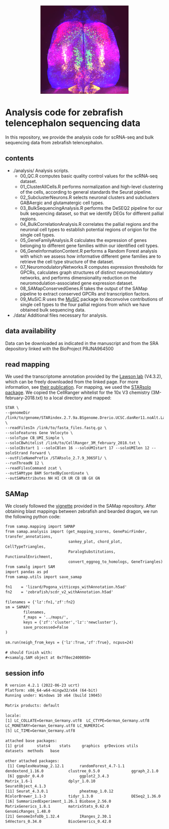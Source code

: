 <p align="center">
<img src="./Data/ColorfulTelencephalon_smoothed.jpg" width="280" height="280">
</p>

# Analysis code for zebrafish telencephalon sequencing data
In this repository, we provide the analysis code for scRNA-seq and bulk sequencing data from zebrafish telencephalon.


## contents
- ./analysis/
  Analysis scripts.
  - 00_QC.R computes basic quality control values for the scRNA-seq dataset.
  - 01_ClusterAllCells.R performs normalization and high-level clustering of the cells, according to general standards the Seurat pipeline.
  - 02_SubclusterNeurons.R selects neuronal clusters and subclusters GABAergic and glutamatergic cell types.
  - 03_BulkSequencingAnalysis.R performs the DeSEQ2 pipeline for our bulk sequencing dataset, so that we identify DEGs for different pallial regions.
  - 04_BulkCorrelationAnalysis.R correlates the pallial regions and the neuronal cell types to establish potential regions of origion for the single cell types.
  - 05_GeneFamilyAnalysis.R calculates the expression of genes belonging to different gene families within our identified cell types.
  - 06_GeneInformationContent.R performs a Random Forest analysis with which we assess how informative different gene families are to retrieve the cell type structure of the dataset.
  - 07_NeuromodulatoryNetworks.R computes expression thresholds for GPCRs, calculates graph structures of distinct neuromodulatory networks, and performs dimensionality reduction on the neuromodulation-associated gene expression dataset.
  - 08_SAMapConservedGenes.R takes the output of the SAMap pipeline to extract conserved GPCRs and transcription factors.
  - 09_MuSiC.R uses the [MuSiC](https://xuranw.github.io/MuSiC/articles/MuSiC.html) package to deconvolve contributions of single cell types to the four pallial regions from which we have obtained bulk sequencing data. 
- ./data/
  Additional files necessary for analysis.

## data availability
  Data can be downloaded as indicated in the manuscript and from the SRA depository linked with the BioProject PRJNA964500

## read mapping
We used the transcriptome annotation provided by the [Lawson lab](https://www.umassmed.edu/lawson-lab/reagents/zebrafish-transcriptome/) (V4.3.2), 
which can be freely downloaded from the linked page. For more information, see [their publication](https://elifesciences.org/articles/55792). 
For mapping, we used the [STARsolo package](https://github.com/alexdobin/STAR/blob/master/docs/STARsolo.md). We copied the CellRanger whitelist 
for the 10x V3 chemistry (3M-february-2018.txt) to a local directory and mapped:

```
STAR \
--genomeDir /link/to/genome/STARindex.2.7.9a.BSgenome.Drerio.UCSC.danRer11.noAlt.Lawsone4.3.2.sjdb100/ \
--readFilesIn /link/to/fasta_files.fastq.gz \
--soloFeatures Gene Velocyto \
--soloType CB_UMI_Simple \
--soloCBwhitelist /link/to/CellRanger_3M_february_2018.txt \
--soloCBstart 1 --soloCBlen 16 --soloUMIstart 17 --soloUMIlen 12 --soloStrand Forward \
--outFileNamePrefix /STARsolo_2.7.9_3065F1/ \
--runThreadN 12 \
--readFilesCommand zcat \
--outSAMtype BAM SortedByCoordinate \
--outSAMattributes NH HI CR UR CB UB GX GN
```

## SAMap
We closely followed the [vignette](https://github.com/atarashansky/SAMap/blob/main/SAMap_vignette.ipynb) provided in the SAMap repository.
After obtaining blast mappings between zebrafish and bearded dragon, we run the following python code:
```
from samap.mapping import SAMAP
from samap.analysis import (get_mapping_scores, GenePairFinder, transfer_annotations,
                            sankey_plot, chord_plot, CellTypeTriangles,
                            ParalogSubstitutions, FunctionalEnrichment,
                            convert_eggnog_to_homologs, GeneTriangles)
from samalg import SAM
import pandas as pd    
from samap.utils import save_samap   

fn1    = 'lizard/Pogona_vitticeps_withAnnotation.h5ad'
fn2    = 'zebrafish/scdr_v2_withAnnotation.h5ad'

filenames = {'lz':fn1,'zf':fn2}   
sm = SAMAP(
        filenames,
        f_maps = '../maps/',
        keys = {'zf':'cluster','lz':'newcluster'},
        save_processed=False
)

sm.run(neigh_from_keys = {'lz':True,'zf':True}, ncpus=24)

# should finish with:
#<samalg.SAM object at 0x7f8ec2400050>
```

## session info
```
R version 4.2.1 (2022-06-23 ucrt)
Platform: x86_64-w64-mingw32/x64 (64-bit)
Running under: Windows 10 x64 (build 19045)

Matrix products: default

locale:
[1] LC_COLLATE=German_Germany.utf8  LC_CTYPE=German_Germany.utf8    LC_MONETARY=German_Germany.utf8 LC_NUMERIC=C                   
[5] LC_TIME=German_Germany.utf8    

attached base packages:
[1] grid      stats4    stats     graphics  grDevices utils     datasets  methods   base     

other attached packages:
 [1] ComplexHeatmap_2.12.1       randomForest_4.7-1.1        dendextend_1.16.0           clustree_0.5.0              ggraph_2.1.0               
 [6] ggpubr_0.4.0                ggplot2_3.4.3               Matrix_1.6-1                dplyr_1.0.10                SeuratObject_4.1.3         
[11] Seurat_4.3.0.1              pheatmap_1.0.12             RColorBrewer_1.1-3          tidyr_1.3.0                 DESeq2_1.36.0              
[16] SummarizedExperiment_1.26.1 Biobase_2.56.0              MatrixGenerics_1.8.1        matrixStats_0.62.0          GenomicRanges_1.48.0       
[21] GenomeInfoDb_1.32.4         IRanges_2.30.1              S4Vectors_0.34.0            BiocGenerics_0.42.0   
```

